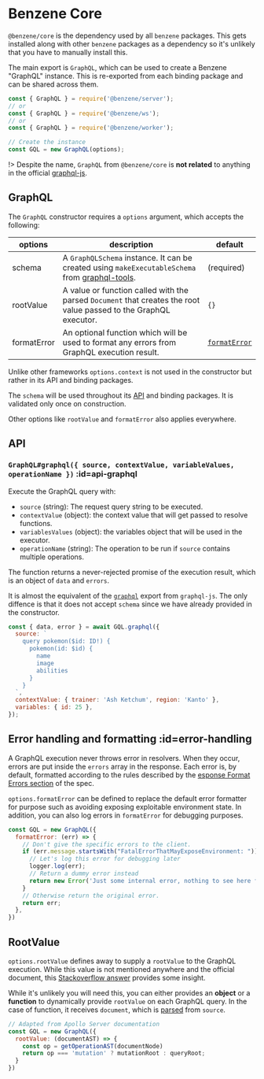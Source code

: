 # Benzene Core

`@benzene/core` is the dependency used by all `benzene` packages. This gets installed along with other `benzene` packages as a dependency so it's unlikely that you have to manually install this.

The main export is `GraphQL`, which can be used to create a Benzene "GraphQL" instance. This is re-exported from each binding package and can be shared across them. 

```js
const { GraphQL } = require('@benzene/server');
// or
const { GraphQL } = require('@benzene/ws');
// or
const { GraphQL } = require('@benzene/worker');

// Create the instance
const GQL = new GraphQL(options);
```

!> Despite the name, `GraphQL` from `@benzene/core` is **not related** to anything in the official [graphql-js](https://github.com/graphql/graphql-js).

## GraphQL

The `GraphQL` constructor requires a `options` argument, which accepts the following:

| options | description | default |
|---------|-------------|---------|
| schema | A `GraphQLSchema` instance. It can be created using `makeExecutableSchema` from [graphql-tools](https://github.com/apollographql/graphql-tools). | (required) |
| rootValue | A value or function called with the parsed `Document` that creates the root value passed to the GraphQL executor. | `{}` |
| formatError | An optional function which will be used to format any errors from GraphQL execution result. | [`formatError`](https://github.com/graphql/graphql-js/blob/master/src/error/formatError.js) |

Unlike other frameworks `options.context` is not used in the constructor but rather in its API and binding packages.

The `schema` will be used throughout its [API](#api) and binding packages. It is validated only once on construction.

Other options like `rootValue` and `formatError` also applies everywhere.

## API

### `GraphQL#graphql({ source, contextValue, variableValues, operationName })` :id=api-graphql

Execute the GraphQL query with:

- `source` (string): The request query string to be executed.
- `contextValue` (object): the context value that will get passed to resolve functions.
- `variablesValues` (object): the variables object that will be used in the executor.
- `operationName` (string): The operation to be run if `source` contains multiple operations.

The function returns a never-rejected promise of the execution result, which is an object of `data` and `errors`.

It is almost the equivalent of the [`graphql`](https://graphql.org/graphql-js/graphql/#graphql) export from `graphql-js`. The only diffence is that it does not accept `schema` since we have already provided in the constructor.

```js
const { data, error } = await GQL.graphql({
  source: `
    query pokemon($id: ID!) {
      pokemon(id: $id) {
        name
        image
        abilities
      }
    }
  `,
  contextValue: { trainer: 'Ash Ketchum', region: 'Kanto' },
  variables: { id: 25 },
});
```

## Error handling and formatting :id=error-handling

A GraphQL execution never throws error in resolvers. When they occur, errors are put inside the `errors` array in the response. Each error is, by default, formatted according to the rules described by the [esponse Format Errors section](http://spec.graphql.org/draft/#sec-Errors.Error-result-format) of the spec.

`options.formatError` can be defined to replace the default error formatter for purpose such as avoiding exposing exploitable environment state. In addition, you can also log errors in `formatError` for debugging purposes.

```js
const GQL = new GraphQL({
  formatError: (err) => {
    // Don't give the specific errors to the client.
    if (err.message.startsWith("FatalErrorThatMayExposeEnvironment: ")) {
      // Let's log this error for debugging later
      logger.log(err);
      // Return a dummy error instead
      return new Error('Just some internal error, nothing to see here folk');
    }
    // Otherwise return the original error.
    return err;
  },
})
```

## RootValue

`options.rootValue` defines away to supply a `rootValue` to the GraphQL execution. While this value is not mentioned anywhere and the official document, this [Stackoverflow answer](https://stackoverflow.com/a/53987189/14114942) provides some insight.

While it's unlikely you will need this, you can either provides an **object** or a **function** to dynamically provide `rootValue` on each GraphQL query. In the case of function, it receives `document`, which is [parsed](https://graphql.org/graphql-js/language/#parse) from `source`.

```js
// Adapted from Apollo Server documentation
const GQL = new GraphQL({
  rootValue: (documentAST) => {
    const op = getOperationAST(documentNode)
    return op === 'mutation' ? mutationRoot : queryRoot;
  }
})
```